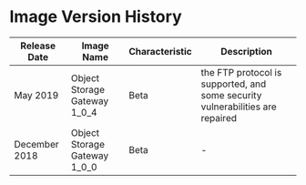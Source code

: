 # Image Version History

|Release Date|Image Name|Characteristic|Description|
|-|-|-|-|
|May 2019|Object Storage Gateway 1_0_4|Beta|the FTP protocol is supported, and some security vulnerabilities are repaired|
|December 2018|Object Storage Gateway 1_0_0|Beta|-|
